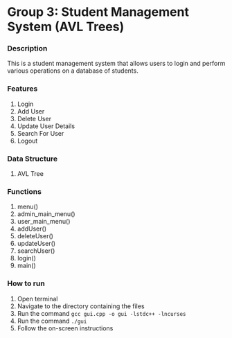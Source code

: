 # Group 3: Student Management System (AVL Trees)
### Description
This is a student management system that allows users to login and perform various operations on a database of students.
### Features
1. Login
2. Add User
3. Delete User
4. Update User Details
5. Search For User
6. Logout
### Data Structure
1. AVL Tree

### Functions
1. menu()
2. admin_main_menu()
3. user_main_menu()
4. addUser()
5. deleteUser()
6. updateUser()
7. searchUser()
8. login()
9. main()

### How to run
1. Open terminal
2. Navigate to the directory containing the files
3. Run the command `gcc gui.cpp -o gui -lstdc++ -lncurses`
4. Run the command `./gui`
5. Follow the on-screen instructions